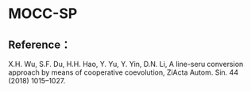 # MOCC-SP
## Reference：
X.H. Wu, S.F. Du, H.H. Hao, Y. Yu, Y. Yin, D.N. Li, A line-seru conversion approach by means of cooperative coevolution, ZiActa Autom. Sin. 44 (2018) 1015–1027. 
